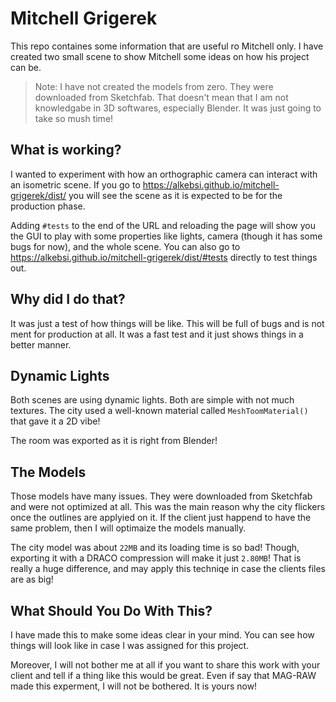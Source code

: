 # Mitchell Grigerek
This repo containes some information that are useful ro Mitchell only. I have created two small scene to show Mitchell some ideas on how his project can be. 

> Note: I have not created the models from zero. They were downloaded from Sketchfab. That doesn't mean that I am not knowledgabe in 3D softwares, especially Blender. It was just going to take so mush time!

## What is working?
I wanted to experiment with how an orthographic camera can interact with an isometric scene. If you go to https://alkebsi.github.io/mitchell-grigerek/dist/ you will see the scene as it is expected to be for the production phase. 

Adding `#tests` to the end of the URL and reloading the page will show you the GUI to play with some properties like lights, camera (though it has some bugs for now), and the whole scene. You can also go to https://alkebsi.github.io/mitchell-grigerek/dist/#tests directly to test things out.

## Why did I do that?
It was just a test of how things will be like. This will be full of bugs and is not ment for production at all. It was a fast test and it just shows things in a better manner.

## Dynamic Lights
Both scenes are using dynamic lights. Both are simple with not much textures. The city used a well-known material called `MeshToomMaterial()` that gave it a 2D vibe!

The room was exported as it is right from Blender!

## The Models
Those models have many issues. They were downloaded from Sketchfab and were not optimized at all. This was the main reason why the city flickers once the outlines are applyied on it. If the client just happend to have the same problem, then I will optimaize the models manually.

The city model was about `22MB` and its loading time is so bad! Though, exporting it with a DRACO compression will make it just `2.80MB`! That is really a huge difference, and may apply this techniqe in case the clients files are as big!

## What Should You Do With This?
I have made this to make some ideas clear in your mind. You can see how things will look like in case I was assigned for this project.

Moreover, I will not bother me at all if you want to share this work with your client and tell if a thing like this would be great. Even if say that MAG-RAW made this experment, I will not be bothered. It is yours now!

